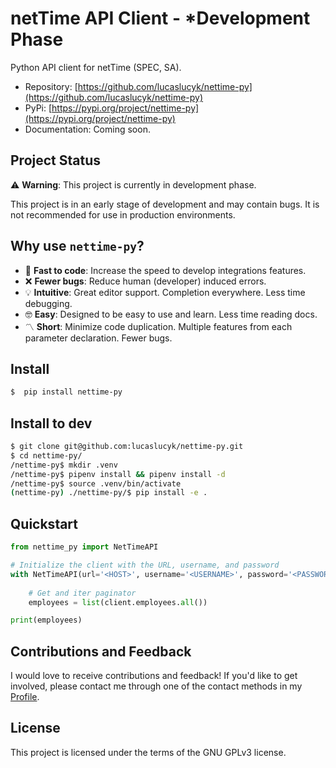 # netTime API Client - \*Development Phase
Python API client for netTime (SPEC, SA).

- Repository: [https://github.com/lucaslucyk/nettime-py](https://github.com/lucaslucyk/nettime-py)
- PyPi: [https://pypi.org/project/nettime-py](https://pypi.org/project/nettime-py)
- Documentation: Coming soon.


## Project Status
:warning: **Warning**: This project is currently in development phase.

This project is in an early stage of development and may contain bugs. It is not recommended for use in production environments.


## Why use `nettime-py`?
- 🚀 __Fast to code__: Increase the speed to develop integrations features.
- ❌ __Fewer bugs__: Reduce human (developer) induced errors.
- 💡 __Intuitive__: Great editor support. Completion everywhere. Less time debugging.
- 🤓 __Easy__: Designed to be easy to use and learn. Less time reading docs.
- 〽️  __Short__: Minimize code duplication. Multiple features from each parameter declaration. Fewer bugs.


## Install
```bash
$  pip install nettime-py
```


## Install to dev
```bash
$ git clone git@github.com:lucaslucyk/nettime-py.git
$ cd nettime-py/
/nettime-py$ mkdir .venv
/nettime-py$ pipenv install && pipenv install -d
/nettime-py$ source .venv/bin/activate
(nettime-py) ./nettime-py/$ pip install -e .
```


## Quickstart

```python
from nettime_py import NetTimeAPI

# Initialize the client with the URL, username, and password
with NetTimeAPI(url='<HOST>', username='<USERNAME>', password='<PASSWORD>') as client:
    
    # Get and iter paginator
    employees = list(client.employees.all())

print(employees)
```

## Contributions and Feedback
I would love to receive contributions and feedback! If you'd like to get involved, please contact me through one of the contact methods in my [Profile](https://github.com/lucaslucyk).

## License
This project is licensed under the terms of the GNU GPLv3 license.